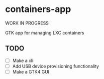 # containers-app
WORK IN PROGRESS

GTK app for managing LXC containers

## TODO

- [ ] Make a cli
- [ ] Add USB device provisioning functionality
- [ ] Make a GTK4 GUI
